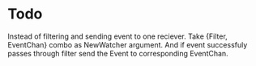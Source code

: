 # Todo

Instead of filtering and sending event to one reciever. Take {Filter, EventChan} combo as NewWatcher argument. And if event successfuly passes through filter send the Event to corresponding EventChan. 